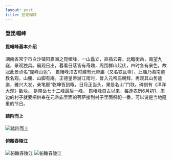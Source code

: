 ```yaml
---
layout: post
title: 登毘帽峰
---
```


### 登毘帽峰
#### 毘帽峰基本介绍
湖南省常宁市白沙镇阳嘉洲之毘帽峰，一山矗立，直插云霄，北瞻衡岳，南望九嶷，景观独具。晨观日出，暮看日落皆有奇趣，周围群山起伏，四时各有景色，故冠此景点名“毘峰山色”。
毘帽峰顶古时建有元帝庙（又名铁瓦寺），此庙乃湘南道教名观。山腰、山脚有庵。正德皇帝游江南时，曾入元帝庙朝拜，再观其山势逶迤，雅兴大发，亲笔题“乾坤皆到眼，日月正当头，果是名山”门联。碑刻有《洋洋大观》数块。
是南岳七十二峰最后一峰。
毘帽峰自古以来，每逢农历6月初1，周边的村子就要把供奉在元帝庙里面的菩萨接到村子里面祭祀一番，可以说是当地隆重的节日。

#### 踏阶而上
![踏阶而上](/images/dengpimaofeng/IMG_20250524_154811.jpg)

#### 俯瞰舂陵江
![俯瞰舂陵江](/images/dengpimaofeng/IMG_20250524_162433.jpg)
![俯瞰舂陵江](/images/dengpimaofeng/IMG_20250524_162448.jpg)